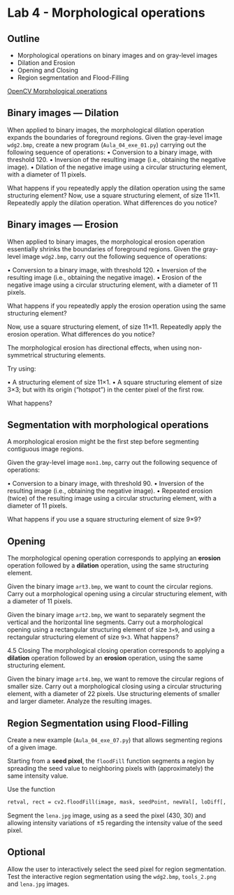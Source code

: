 # Lab 4 - Morphological operations

## Outline
* Morphological operations on binary images and on gray-level images
* Dilation and Erosion
* Opening and Closing
* Region segmentation and Flood-Filling

[OpenCV Morphological operations](https://docs.opencv.org/4.x/d9/d61/tutorial_py_morphological_ops.html) 

##	Binary images — Dilation 
When applied to binary images, the morphological dilation operation expands the boundaries of foreground regions.
Given the gray-level image `wdg2.bmp`, create a new program (`Aula_04_exe_01.py`) carrying out the following sequence of operations:
•	Conversion to a binary image, with threshold 120.
•	Inversion of the resulting image (i.e., obtaining the negative image).
•	Dilation of the negative image using a circular structuring element, with a diameter of 11 pixels.

What happens if you repeatedly apply the dilation operation using the same structuring element?
Now, use a square structuring element, of size 11×11. Repeatedly apply the dilation operation. What differences do you notice? 

## Binary images — Erosion
When applied to binary images, the morphological erosion operation essentially shrinks the boundaries of foreground regions.
Given the gray-level image `wdg2.bmp`, carry out the following sequence of operations:

•	Conversion to a binary image, with threshold 120.
•	Inversion of the resulting image (i.e., obtaining the negative image).
•	Erosion of the negative image using a circular structuring element, with a diameter of 11 pixels.

What happens if you repeatedly apply the erosion operation using the same structuring element?

Now, use a square structuring element, of size 11×11. Repeatedly apply the erosion operation. What differences do you notice? 

The morphological erosion has directional effects, when using non-symmetrical structuring elements.

Try using:

•	A structuring element of size 11×1.
•	A square structuring element of size 3×3; but with its origin (“hotspot”) in the center pixel of the first row.

What happens?

##	Segmentation with morphological operations
A morphological erosion might be the first step before segmenting contiguous image regions. 

Given the gray-level image `mon1.bmp`, carry out the following sequence of operations:

•	Conversion to a binary image, with threshold 90.
•	Inversion of the resulting image (i.e., obtaining the negative image).
•	Repeated erosion (twice) of the resulting image using a circular structuring element, with a diameter of 11 pixels.

What happens if you use a square structuring element of size 9×9?


##	Opening
The morphological opening operation corresponds to applying an **erosion** operation followed by a **dilation** operation, using the same structuring element.

Given the binary image `art3.bmp`, we want to count the circular regions. Carry out a morphological opening using a circular structuring element, with a diameter of 11 pixels. 

Given the binary image `art2.bmp`, we want to separately segment the vertical and the horizontal line segments. Carry out a morphological opening using a rectangular structuring element of size `3×9`, and using a rectangular structuring element of size `9×3`. What happens?


4.5	Closing
The morphological closing operation corresponds to applying a **dilation** operation followed by an **erosion** operation, using the same structuring element.

Given the binary image `art4.bmp`, we want to remove the circular regions of smaller size. Carry out a morphological closing using a circular structuring element, with a diameter of 22 pixels.
Use structuring elements of smaller and larger diameter. Analyze the resulting images.

## Region Segmentation using Flood-Filling
Create a new example (`Aula_04_exe_07.py`) that allows segmenting regions of a given image.
 
Starting from a **seed pixel**, the `floodFill` function segments a region by spreading the seed value to neighboring pixels with (approximately) the same intensity value. 

Use the function 
``` html
retval, rect = cv2.floodFill(image, mask, seedPoint, newVal[, loDiff[, upDiff[, flags]]])
```

Segment the `lena.jpg` image, using as a seed the pixel (430, 30) and allowing intensity variations of ±5 regarding the intensity value of the seed pixel.

## Optional
Allow the user to interactively select the seed pixel for region segmentation.
Test the interactive region segmentation using the `wdg2.bmp`, `tools_2.png` and `lena.jpg` images.
